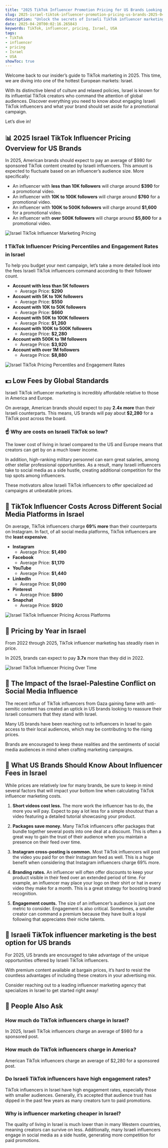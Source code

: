 ```yaml
---
title: "2025 TikTok Influencer Promotion Pricing for US Brands Looking to Israel"
slug: 2025-israel-tiktok-influencer-promotion-pricing-us-brands-2025-04-20
description: "Unlock the secrets of Israeli TikTok influencer marketing costs for American brands in 2025. Get insights on pricing metrics and tips to maximize ROI."
date: 2025-04-20T00:02:16.265843
keywords: TikTok, influencer, pricing, Israel, USA
tags:
- TikTok
- influencer
- pricing
- Israel
- USA
showToc: true
---
```


Welcome back to our insider’s guide to TikTok marketing in 2025. This time, we are diving into one of the hottest European markets: Israel. 

With its distinctive blend of culture and relaxed policies, Israel is known for its influential TikTok creators who command the attention of global audiences. Discover everything you need to know about engaging Israeli TikTok influencers and what your brand should set aside for a promotional campaign. 

Let’s dive in!

## 📊 2025 Israel TikTok Influencer Pricing Overview for US Brands

In 2025, American brands should expect to pay an average of $980 for sponsored TikTok content created by Israeli influencers. This amount is expected to fluctuate based on an influencer’s audience size. More specifically: 

- An influencer with **less than 10K followers** will charge around **$390** for a promotional video. 
- An influencer with **10K to 100K followers** will charge around **$760** for a promotional video. 
- An influencer with **100K to 500K followers** will charge around **$1,600** for a promotional video. 
- An influencer with **over 500K followers** will charge around **$5,800** for a promotional video. 

![Israel TikTok Influencer Marketing Pricing](https://baoliba.com/news/wp-content/uploads/2023/10/02-2025-Israel-TikTok-influencer-marketing-pricing-for-US-brands-deep-dive-1.jpg)

### ❗ TikTok Influencer Pricing Percentiles and Engagement Rates in Israel

To help you budget your next campaign, let’s take a more detailed look into the fees Israeli TikTok influencers command according to their follower count. 

- **Account with less than 5K followers** 
  - Average Price: **$290** 
- **Account with 5K to 10K followers** 
  - Average Price: **$550** 
- **Account with 10K to 50K followers** 
  - Average Price: **$660** 
- **Account with 50K to 100K followers** 
  - Average Price: **$1,260** 
- **Account with 100K to 500K followers** 
  - Average Price: **$2,280** 
- **Account with 500K to 1M followers** 
  - Average Price: **$3,920** 
- **Account with over 1M followers** 
  - Average Price: **$8,880** 

![Israel TikTok Pricing Percentiles and Engagement Rates](https://baoliba.com/news/wp-content/uploads/2023/10/03-2025-Israel-TikTok-influencer-pricing-for-US-brands-opening-statement.jpg)

## 💵 Low Fees by Global Standards

Israeli TikTok influencer marketing is incredibly affordable relative to those in America and Europe. 

On average, American brands should expect to pay **2.4x more** than their Israeli counterparts. This means, US brands will pay about **$2,280** for a TikTok post across the board. 

### ☝️ Why are costs on Israeli TikTok so low?

The lower cost of living in Israel compared to the US and Europe means that creators can get by on a much lower income.

In addition, high-ranking military personnel can earn great salaries, among other stellar professional opportunities. As a result, many Israeli influencers take to social media as a side hustle, creating additional competition for the top spots among influencers. 

These motivators allow Israeli TikTok influencers to offer specialized ad campaigns at unbeatable prices. 

## 🎯 TikTok Influencer Costs Across Different Social Media Platforms in Israel

On average, TikTok influencers charge **69% more** than their counterparts on Instagram. In fact, of all social media platforms, TikTok influencers are the **least expensive**.

- **Instagram**
  - Average Price: **$1,490** 
- **Facebook**
  - Average Price: **$1,170** 
- **YouTube**
  - Average Price: **$1,440** 
- **LinkedIn**
  - Average Price: **$1,090** 
- **Pinterest**
  - Average Price: **$890** 
- **Snapchat**
  - Average Price: **$920** 

![Israel TikTok Influencer Pricing Across Platforms](https://baoliba.com/news/wp-content/uploads/2023/10/04-2025-Israel-TikTok-influencer-pricing-according-to-platform.jpg)

## 📅 Pricing by Year in Israel

From 2022 through 2025, TikTok influencer marketing has steadily risen in price. 

In 2025, brands can expect to pay **3.7x** more than they did in 2022. 

![Israel TikTok Influencer Pricing Over Time](https://baoliba.com/news/wp-content/uploads/2023/10/05-2025-Israel-TikTok-influencer-marketing-pricing-across-time.jpg)

## 🚨 The Impact of the Israel-Palestine Conflict on Social Media Influence

The recent influx of TikTok influencers from Gaza gaining fame with anti-semitic content has created an uptick in US brands looking to reassure their Israeli consumers that they stand with Israel.

Many US brands have been reaching out to influencers in Israel to gain access to their local audiences, which may be contributing to the rising prices. 

Brands are encouraged to keep these realities and the sentiments of social media audiences in mind when crafting marketing campaigns. 


## 💬 What US Brands Should Know About Influencer Fees in Israel

While prices are relatively low for many brands, be sure to keep in mind several factors that will impact your bottom line when calculating TikTok influencer marketing costs.

1. **Short videos cost less.** The more work the influencer has to do, the more you will pay. Expect to pay a lot less for a simple shoutout than a video featuring a detailed tutorial showcasing your product.
   
2. **Packages save money.** Many TikTok influencers offer packages that bundle together several posts into one deal at a discount. This is often a great way to gain the trust of their audience when you maintain a presence on their feed over time.

3. **Instagram cross-posting is common.** Most TikTok influencers will post the video you paid for on their Instagram feed as well. This is a huge benefit when considering that Instagram influencers charge 69% more. 

4. **Branding rates.** An influencer will often offer discounts to keep your product visible in their feed over an extended period of time. For example, an influencer may place your logo on their shirt or hat in every video they make for a month. This is a great strategy for boosting brand recognition.

5. **Engagement counts.** The size of an influencer’s audience is just one metric to consider. Engagement is also critical. Sometimes, a smaller creator can command a premium because they have built a loyal following that appreciates their niche talents. 

## 👑 Israeli TikTok influencer marketing is the best option for US brands

For 2025, US brands are encouraged to take advantage of the unique opportunities offered by Israeli TikTok influencers. 

With premium content available at bargain prices, it’s hard to resist the countless advantages of including these creators in your advertising mix. 

Consider reaching out to a leading influencer marketing agency that specializes in Israel to get started right away! 

## 📰 People Also Ask

### How much do TikTok influencers charge in Israel? 

In 2025, Israeli TikTok influencers charge an average of $980 for a sponsored post. 

### How much do TikTok influencers charge in America? 

American TikTok influencers charge an average of $2,280 for a sponsored post.

### Do Israeli TikTok influencers have high engagement rates? 

TikTok influencers in Israel have high engagement rates, especially those with smaller audiences. Generally, it’s accepted that audience trust has dipped in the past few years as many creators turn to paid promotions. 

### Why is influencer marketing cheaper in Israel? 

The quality of living in Israel is much lower than in many Western countries, meaning creators can survive on less. Additionally, many Israeli influencers engage in social media as a side hustle, generating more competition for paid promotions.